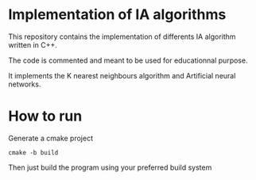 # Implementation of IA algorithms

This repository contains the implementation of differents IA algorithm written in C++.

The code is commented and meant to be used for educationnal purpose.

It implements the K nearest neighbours algorithm and Artificial neural networks.

# How to run

Generate a cmake project

`cmake -b build`

Then just build the program using your preferred build system
